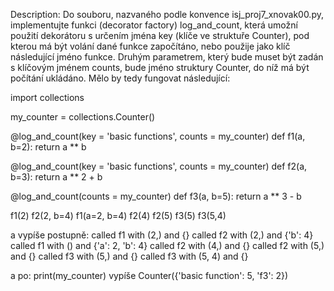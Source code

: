 Description:
Do souboru, nazvaného podle konvence isj_proj7_xnovak00.py, implementujte funkci (decorator factory) log_and_count, která umožní použití dekorátoru s určením jména key (klíče ve struktuře Counter), pod kterou má být volání dané funkce započítáno, nebo použije jako klíč následující jméno funkce. Druhým parametrem, který bude muset být zadán s klíčovým jménem counts, bude jméno struktury Counter, do níž má být počítání ukládáno. Mělo by tedy fungovat následující:

import collections

my_counter = collections.Counter()

@log_and_count(key = 'basic functions', counts = my_counter)
def f1(a, b=2):
    return a ** b

@log_and_count(key = 'basic functions', counts = my_counter)
def f2(a, b=3):
    return a ** 2 + b

@log_and_count(counts = my_counter)
def f3(a, b=5):
    return a ** 3 - b

f1(2)
f2(2, b=4)
f1(a=2, b=4)
f2(4)
f2(5)
f3(5)
f3(5,4)

a vypíše postupně:
called f1 with (2,) and {}
called f2 with (2,) and {'b': 4}
called f1 with () and {'a': 2, 'b': 4}
called f2 with (4,) and {}
called f2 with (5,) and {}
called f3 with (5,) and {}
called f3 with (5, 4) and {}

a po:
print(my_counter)
vypíše
Counter({'basic function': 5, 'f3': 2})
